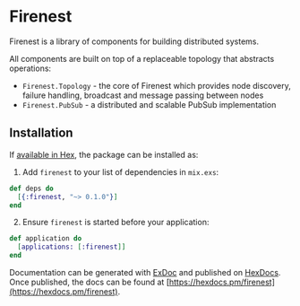 # Firenest

Firenest is a library of components for building distributed systems.

All components are built on top of a replaceable topology that abstracts
operations:

  * `Firenest.Topology` - the core of Firenest which provides node
    discovery, failure handling, broadcast and message passing between
    nodes
  * `Firenest.PubSub` - a distributed and scalable PubSub implementation
  
## Installation

If [available in Hex](https://hex.pm/docs/publish), the package can be installed as:

  1. Add `firenest` to your list of dependencies in `mix.exs`:

  ```elixir
  def deps do
    [{:firenest, "~> 0.1.0"}]
  end
  ```

  2. Ensure `firenest` is started before your application:

  ```elixir
  def application do
    [applications: [:firenest]]
  end
  ```

Documentation can be generated with [ExDoc](https://github.com/elixir-lang/ex_doc)
and published on [HexDocs](https://hexdocs.pm). Once published, the docs can
be found at [https://hexdocs.pm/firenest](https://hexdocs.pm/firenest).

